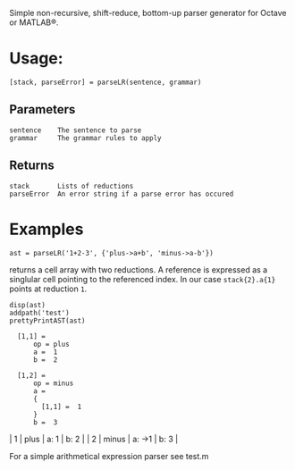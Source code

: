Simple non-recursive, shift-reduce, bottom-up parser generator for Octave or MATLAB®.

# Usage:
```
[stack, parseError] = parseLR(sentence, grammar)
```

## Parameters
```
sentence    The sentence to parse
grammar     The grammar rules to apply
```
## Returns
```
stack       Lists of reductions
parseError  An error string if a parse error has occured
```
# Examples
```
ast = parseLR('1+2-3', {'plus->a+b', 'minus->a-b'})
```
returns a cell array with two reductions. A reference is expressed as a singlular cell pointing to the referenced index. In our case `stack{2}.a{1}` points at reduction `1`.
```
disp(ast)
addpath('test')
prettyPrintAST(ast)
```


```
  [1,1] =
      op = plus
      a =  1
      b =  2

  [1,2] =
      op = minus
      a = 
      {
        [1,1] =  1
      }
      b =  3
```


| 1 | plus | a: 1 | b: 2 |
| 2 | minus | a: ->1 | b: 3 |


For a simple arithmetical expression parser see test.m
